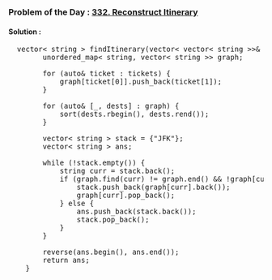 ### Problem of the Day : [332. Reconstruct Itinerary](https://leetcode.com/problems/reconstruct-itinerary/)

#### Solution :
<pre>
  vector< string > findItinerary(vector< vector< string >>& tickets) {
        unordered_map< string, vector< string >> graph;
        
        for (auto& ticket : tickets) {
            graph[ticket[0]].push_back(ticket[1]);
        }
        
        for (auto& [_, dests] : graph) {
            sort(dests.rbegin(), dests.rend());
        }
        
        vector< string > stack = {"JFK"};
        vector< string > ans;
        
        while (!stack.empty()) {
            string curr = stack.back();
            if (graph.find(curr) != graph.end() && !graph[curr].empty()) {
                stack.push_back(graph[curr].back());
                graph[curr].pop_back();
            } else {
                ans.push_back(stack.back());
                stack.pop_back();
            }
        }
        
        reverse(ans.begin(), ans.end());
        return ans;
    }
</pre>
